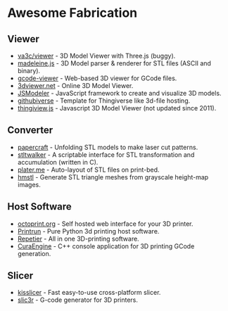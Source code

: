 # Awesome Fabrication

## Viewer

- [va3c/viewer](https://github.com/va3c/viewer) - 3D Model Viewer with Three.js (buggy).
- [madeleine.js](http://jinjunho.github.io/Madeleine.js) - 3D Model parser & renderer for STL files (ASCII and binary).
- [gcode-viewer](https://github.com/joewalnes/gcode-viewer) - Web-based 3D viewer for GCode files.
- [3dviewer.net](http://3dviewer.net) - Online 3D Model Viewer.
- [JSModeler](https://github.com/kovacsv/JSModeler) - JavaScript framework to create and visualize 3D models.
- [githubiverse](https://github.com/garyhodgson/githubiverse-template) - Template for Thingiverse like 3d-file hosting.
- [thingiview.js](https://github.com/tbuser/thingiview.js) - Javascript 3D Model Viewer (not updated since 2011).


## Converter

- [papercraft](https://github.com/osresearch/papercraft) - Unfolding STL models to make laser cut patterns.
- [stltwalker](https://github.com/sshirokov/stltwalker) - A scriptable interface for STL transformation and accumulation (written in C).
- [plater.me](http://plater.me) - Auto-layout of STL files on print-bed.
- [hmstl](https://github.com/anoved/hmstl) - Generate STL triangle meshes from grayscale height-map images.


## Host Software

- [octoprint.org](http://octoprint.org) - Self hosted web interface for your 3D printer.
- [Printrun](https://github.com/kliment/Printrun) - Pure Python 3d printing host software.
- [Repetier](http://repetier.com) - All in one 3D-printing software.
- [CuraEngine](https://github.com/Ultimaker/CuraEngine) - C++ console application for 3D printing GCode generation.


## Slicer

- [kisslicer](http://kisslicer.com) - Fast easy-to-use cross-platform slicer.
- [slic3r](http://slic3r.org/) - G-code generator for 3D printers.
